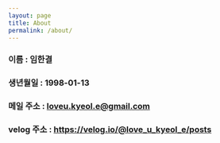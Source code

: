 ```yaml
---
layout: page
title: About
permalink: /about/
---
```

### 이름 : 임한결
### 생년월일 : 1998-01-13
### 메일 주소 : loveu.kyeol.e@gmail.com
### velog 주소 : https://velog.io/@love_u_kyeol_e/posts
